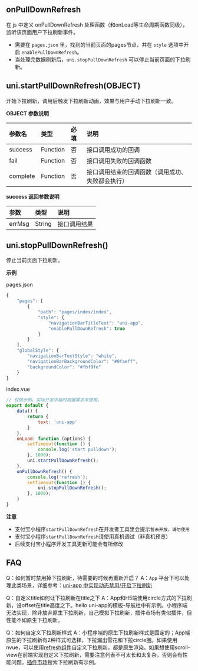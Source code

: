 ## onPullDownRefresh
在 js 中定义 onPullDownRefresh 处理函数（和onLoad等生命周期函数同级），监听该页面用户下拉刷新事件。

- 需要在 ``pages.json`` 里，找到的当前页面的pages节点，并在 ``style`` 选项中开启 ``enablePullDownRefresh``。
- 当处理完数据刷新后，``uni.stopPullDownRefresh`` 可以停止当前页面的下拉刷新。

## uni.startPullDownRefresh(OBJECT)
开始下拉刷新，调用后触发下拉刷新动画，效果与用户手动下拉刷新一致。

<!-- UNIAPPAPIJSON.startPullDownRefresh.compatibility -->

**OBJECT 参数说明**

|参数名|类型|必填|说明|
|:-|:-|:-|:-|
|success|Function|否|接口调用成功的回调|
|fail|Function|否|接口调用失败的回调函数|
|complete|Function|否|接口调用结束的回调函数（调用成功、失败都会执行）|

**success 返回参数说明**

|参数|类型|说明|
|:-|:-|:-|
|errMsg|String|接口调用结果|

<!-- UNIAPPAPIJSON.startPullDownRefresh.tutorial -->

## uni.stopPullDownRefresh()
停止当前页面下拉刷新。

<!-- UNIAPPAPIJSON.stopPullDownRefresh.compatibility -->

**示例**

pages.json

```javascript
{
    "pages": [
        {
        	"path": "pages/index/index",
        	"style": {
        		"navigationBarTitleText": "uni-app",
        		"enablePullDownRefresh": true
        	}
        }
    ],
    "globalStyle": {
    	"navigationBarTextStyle": "white",
    	"navigationBarBackgroundColor": "#0faeff",
    	"backgroundColor": "#fbf9fe"
    }
}
```

index.vue
```javascript
// 仅做示例，实际开发中延时根据需求来使用。
export default {
	data() {
		return {
			text: 'uni-app'
		}
	},
	onLoad: function (options) {
		setTimeout(function () {
			console.log('start pulldown');
		}, 1000);
		uni.startPullDownRefresh();
	},
	onPullDownRefresh() {
		console.log('refresh');
		setTimeout(function () {
			uni.stopPullDownRefresh();
		}, 1000);
	}
}
```

**注意**

- 支付宝小程序```startPullDownRefresh```在开发者工具里会提示``暂未开放，请勿使用``
- 支付宝小程序```startPullDownRefresh```请使用真机调试（非真机预览）
- 后续支付宝小程序开发工具更新可能会有所修改


<!-- UNIAPPAPIJSON.stopPullDownRefresh.tutorial -->

## FAQ
Q：如何暂时禁用掉下拉刷新，待需要的时候再重新开启？
A：`App` 平台下可以处理此类场景，详细参考：[uni-app 中实现动态禁用/开启下拉刷新](https://ask.dcloud.net.cn/article/35134)

Q：自定义title如何让下拉刷新在title之下
A：App和H5端使用circle方式的下拉刷新，设offset在title高度之下。hello uni-app的模板-导航栏中有示例。小程序端无法实现，除非放弃原生下拉刷新，自己模拟下拉刷新，插件市场有类似插件，但性能不如原生下拉刷新。

Q：如何自定义下拉刷新样式
A：小程序端的原生下拉刷新样式是固定的；App端原生的下拉刷新有2种样式可选择，下拉漏出雪花和下拉circle圈。如果使用nvue，可以使用[refresh组件](https://uniapp.dcloud.io/component/refresh)自定义下拉刷新，都是原生渲染。如果想使用scroll-view在前端实现自定义下拉刷新，需要注意列表不可太长和太复杂，否则会有性能问题。[插件市场](https://ext.dcloud.net.cn/)搜索下拉刷新有示例。
